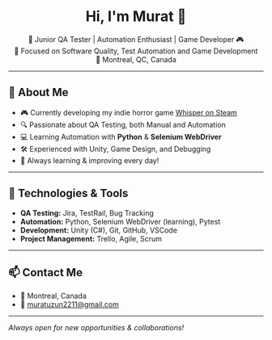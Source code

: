 <h1 align="center">Hi, I'm Murat 👋</h1>

<p align="center">
  🎯 Junior QA Tester | Automation Enthusiast | Game Developer 🎮<br>
  🚀 Focused on Software Quality, Test Automation and Game Development<br>
  📍 Montreal, QC, Canada
</p>

---

## 🚀 About Me

- 🎮 Currently developing my indie horror game [Whisper on Steam](https://store.steampowered.com/app/2313490/Whisper)
- 🔍 Passionate about QA Testing, both Manual and Automation
- 💻 Learning Automation with **Python** & **Selenium WebDriver**
- 🛠 Experienced with Unity, Game Design, and Debugging
- 🧠 Always learning & improving every day!

---

## 🔧 Technologies & Tools

- **QA Testing:** Jira, TestRail, Bug Tracking
- **Automation:** Python, Selenium WebDriver (learning), Pytest
- **Development:** Unity (C#), Git, GitHub, VSCode
- **Project Management:** Trello, Agile, Scrum

---

## 📫 Contact Me

- 📍 Montreal, Canada
- 📧 muratuzun2211@gmail.com

---

*Always open for new opportunities & collaborations!*
